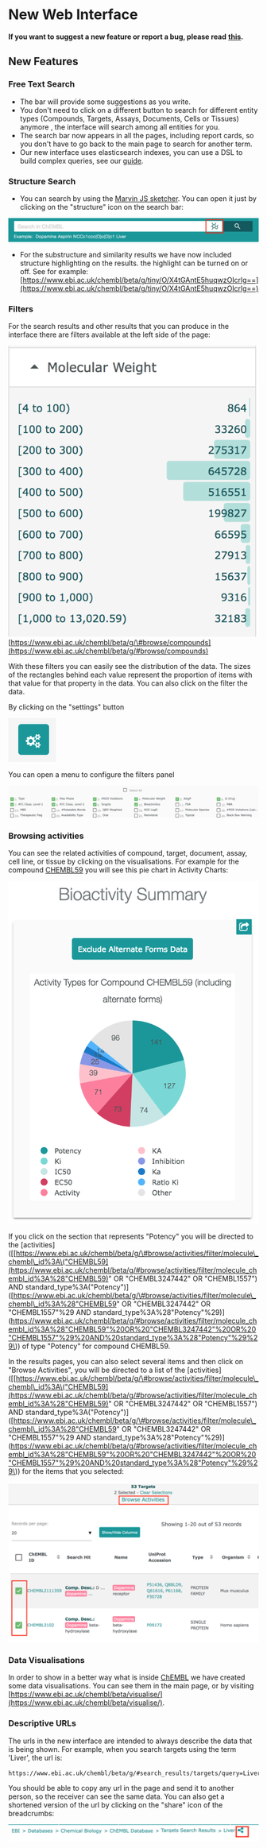 # New Web Interface

**If you want to suggest a new feature or report a bug, please read** [**this**](frequently-asked-questions/general-questions.md#how-do-i-report-errors-or-make-suggestions-for-the-interface)**.**

## New Features

### Free Text Search

* The bar will provide some suggestions as you write. 
* You don't need to click on a different button to search for different entity types \(Compounds, Targets, Assays, Documents, Cells or Tissues\) anymore , the interface will search among all entities for you. 
* The search bar now appears in all the pages, including report cards, so you don't have to go back to the main page to search for another term. 
* Our new interface uses elasticsearch indexes, you can use a DSL to build complex queries, see our [guide](./). 

### Structure Search

* You can search by using the [Marvin JS sketcher](https://chemaxon.com/products/marvin-js). You can open it just by clicking on the "structure" icon on the search bar:

![](.gitbook/assets/screen-shot-2018-06-20-at-17.06.11.png)

* For the substructure and similarity results we have now included structure highlighting on the results. the highlight can be turned on or off. See for example: [https://www.ebi.ac.uk/chembl/beta/g/tiny/O/X4tGAntE5huqwzOIcrlg==](https://www.ebi.ac.uk/chembl/beta/g/tiny/O/X4tGAntE5huqwzOIcrlg==) 

### Filters

For the search results and other results that you can produce in the interface there are filters available at the left side of the page:

![](https://github.com/chembl/GLaDOS-docs/raw/master/.gitbook/assets/screen-shot-2018-06-21-at-12.39.37.png) [https://www.ebi.ac.uk/chembl/beta/g/\#browse/compounds](https://www.ebi.ac.uk/chembl/beta/g/#browse/compounds)

With these filters you can easily see the distribution of the data. The sizes of the rectangles behind each value represent the proportion of items with that value for that property in the data. You can also click on the filter the data.

By clicking on the "settings" button

![](https://github.com/chembl/GLaDOS-docs/raw/master/.gitbook/assets/screen-shot-2018-06-21-at-13.35.17.png)

You can open a menu to configure the filters panel

![](.gitbook/assets/screen-shot-2018-06-21-at-13.36.42.png)

### Browsing activities

You can see the related activities of compound, target, document, assay, cell line, or tissue by clicking on the visualisations. For example for the compound [CHEMBL59](https://www.ebi.ac.uk/chembl/beta/compound_report_card/CHEMBL59/) you will see this pie chart in Activity Charts:

![](https://raw.githubusercontent.com/chembl/GLaDOS-docs/master/.gitbook/assets/screen-shot-2018-06-21-at-13.55.55.png)

If you click on the section that represents "Potency" you will be directed to the \[activities\]\(\[[https://www.ebi.ac.uk/chembl/beta/g/\#browse/activities/filter/molecule\_chembl\_id%3A\("CHEMBL59](https://www.ebi.ac.uk/chembl/beta/g/#browse/activities/filter/molecule_chembl_id%3A%28"CHEMBL59)" OR "CHEMBL3247442" OR "CHEMBL1557"\) AND standard\_type%3A\("Potency"\)\]\([https://www.ebi.ac.uk/chembl/beta/g/\#browse/activities/filter/molecule\_chembl\_id%3A%28"CHEMBL59" OR "CHEMBL3247442" OR "CHEMBL1557"%29 AND standard\_type%3A%28"Potency"%29\)\](https://www.ebi.ac.uk/chembl/beta/g/#browse/activities/filter/molecule_chembl_id%3A%28"CHEMBL59"%20OR%20"CHEMBL3247442"%20OR%20"CHEMBL1557"%29%20AND%20standard_type%3A%28"Potency"%29%29\)\) of type "Potency" for compound CHEMBL59.

In the results pages, you can also select several items and then click on "Browse Activities", you will be directed to a list of the \[activities\]\(\[[https://www.ebi.ac.uk/chembl/beta/g/\#browse/activities/filter/molecule\_chembl\_id%3A\("CHEMBL59](https://www.ebi.ac.uk/chembl/beta/g/#browse/activities/filter/molecule_chembl_id%3A%28"CHEMBL59)" OR "CHEMBL3247442" OR "CHEMBL1557"\) AND standard\_type%3A\("Potency"\)\]\([https://www.ebi.ac.uk/chembl/beta/g/\#browse/activities/filter/molecule\_chembl\_id%3A%28"CHEMBL59" OR "CHEMBL3247442" OR "CHEMBL1557"%29 AND standard\_type%3A%28"Potency"%29\)\](https://www.ebi.ac.uk/chembl/beta/g/#browse/activities/filter/molecule_chembl_id%3A%28"CHEMBL59"%20OR%20"CHEMBL3247442"%20OR%20"CHEMBL1557"%29%20AND%20standard_type%3A%28"Potency"%29%29\)\) for the items that you selected:

![](.gitbook/assets/screen-shot-2018-06-21-at-14.13.02.png)

### Data Visualisations

In order to show in a better way what is inside [ChEMBL](https://www.ebi.ac.uk/chembl/beta/) we have created some data visualisations. You can see them in the main page, or by visiting [https://www.ebi.ac.uk/chembl/beta/visualise/](https://www.ebi.ac.uk/chembl/beta/visualise/).

### Descriptive URLs

The urls in the new interface are intended to always describe the data that is being shown. For example, when you search targets using the term 'Liver', the url is:

```text
https://www.ebi.ac.uk/chembl/beta/g/#search_results/targets/query=Liver
```

You should be able to copy any url in the page and send it to another person, so the receiver can see the same data. You can also get a shortened version of the url by clicking on the "share" icon of the breadcrumbs:

![](.gitbook/assets/screen-shot-2018-06-26-at-16.35.15.png)

